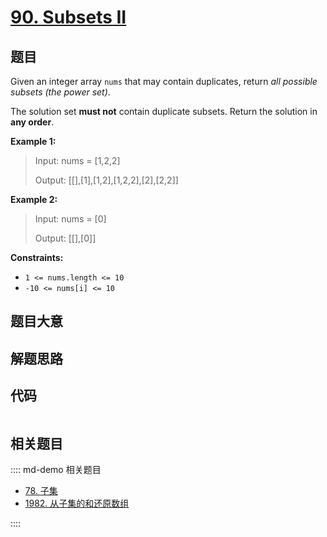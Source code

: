 # [90. Subsets II](https://leetcode.com/problems/subsets-ii/)

## 题目

Given an integer array `nums` that may contain duplicates, return _all
possible_ _subsets_ _(the power set)_.

The solution set **must not** contain duplicate subsets. Return the solution
in **any order**.



**Example 1:**

> Input: nums = [1,2,2]
> 
> Output: [[],[1],[1,2],[1,2,2],[2],[2,2]]

**Example 2:**

> Input: nums = [0]
> 
> Output: [[],[0]]

**Constraints:**

  * `1 <= nums.length <= 10`
  * `-10 <= nums[i] <= 10`


## 题目大意

## 解题思路

## 代码

```javascript

```

## 相关题目

:::: md-demo 相关题目
- [78. 子集](https://leetcode.com/problems/subsets)
- [1982. 从子集的和还原数组](https://leetcode.com/problems/find-array-given-subset-sums)

::::
